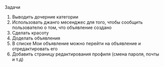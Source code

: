 Задачи
1) Выводить дочерние категории 
2) Использовать джанго месенджес для того, чтобы сообщить пользователю о том, что объявление создано
3) Сделать красоту 
4) Доделать объявления 
5) В списке Мои объявление можно перейти на объявление и отредактировать его 
6) Добавить страницу редактирования профиля (смена пароля, почты и т.д)